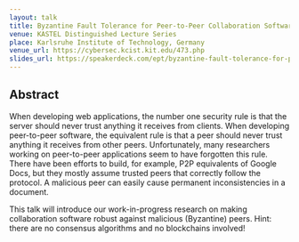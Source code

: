 ```yaml
---
layout: talk
title: Byzantine Fault Tolerance for Peer-to-Peer Collaboration Software
venue: KASTEL Distinguished Lecture Series
place: Karlsruhe Institute of Technology, Germany
venue_url: https://cybersec.kcist.kit.edu/473.php
slides_url: https://speakerdeck.com/ept/byzantine-fault-tolerance-for-peer-to-peer-collaboration
---
```


Abstract
--------

When developing web applications, the number one security rule is that the server should never trust
anything it receives from clients. When developing peer-to-peer software, the equivalent rule is
that a peer should never trust anything it receives from other peers. Unfortunately, many
researchers working on peer-to-peer applications seem to have forgotten this rule. There have been
efforts to build, for example, P2P equivalents of Google Docs, but they mostly assume trusted peers
that correctly follow the protocol. A malicious peer can easily cause permanent inconsistencies in
a document.

This talk will introduce our work-in-progress research on making collaboration software robust
against malicious (Byzantine) peers. Hint: there are no consensus algorithms and no blockchains
involved!
